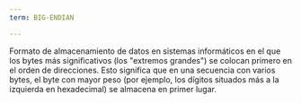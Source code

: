 ```yaml
---
term: BIG-ENDIAN

---
```

Formato de almacenamiento de datos en sistemas informáticos en el que los bytes más significativos (los "extremos grandes") se colocan primero en el orden de direcciones. Esto significa que en una secuencia con varios bytes, el byte con mayor peso (por ejemplo, los dígitos situados más a la izquierda en hexadecimal) se almacena en primer lugar.